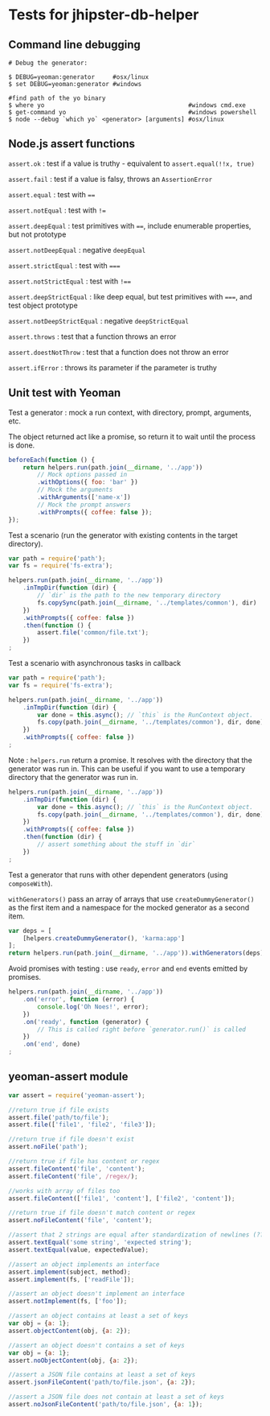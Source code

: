 # Tests for jhipster-db-helper

## Command line debugging

```shell
# Debug the generator:

$ DEBUG=yeoman:generator     #osx/linux
$ set DEBUG=yeoman:generator #windows

#find path of the yo binary
$ where yo                                        #windows cmd.exe
$ get-command yo                                  #windows powershell
$ node --debug `which yo` <generator> [arguments] #osx/linux
```

## Node.js assert functions

`assert.ok` : test if a value is truthy - equivalent to `assert.equal(!!x, true)`

`assert.fail` : test if a value is falsy, throws an `AssertionError`

`assert.equal` : test with `==`

`assert.notEqual` : test with `!=`

`assert.deepEqual` : test primitives with `==`, include enumerable properties, but not prototype

`assert.notDeepEqual` : negative `deepEqual`

`assert.strictEqual` : test with `===`

`assert.notStrictEqual` : test with `!==`

`assert.deepStrictEqual` : like deep equal, but test primitives with `===`, and test object prototype

`assert.notDeepStrictEqual` : negative `deepStrictEqual`

`assert.throws` : test that a function throws an error

`assert.doestNotThrow` : test that a function does not throw an error

`assert.ifError` : throws its parameter if the parameter is truthy

## Unit test with Yeoman

Test a generator : mock a run context, with directory, prompt, arguments, etc.

The object returned act like a promise, so return it to wait until the process is done.

```js
beforeEach(function () {
	return helpers.run(path.join(__dirname, '../app'))
		// Mock options passed in
		.withOptions({ foo: 'bar' })
		// Mock the arguments   
		.withArguments(['name-x'])
		// Mock the prompt answers   
		.withPrompts({ coffee: false }); 
});
```

Test a scenario (run the generator with existing contents in the target directory).

```js
var path = require('path');
var fs = require('fs-extra');

helpers.run(path.join(__dirname, '../app'))
	.inTmpDir(function (dir) {
		// `dir` is the path to the new temporary directory
		fs.copySync(path.join(__dirname, '../templates/common'), dir)
	})
	.withPrompts({ coffee: false })
	.then(function () {
		assert.file('common/file.txt');
	})
;
```

Test a scenario with asynchronous tasks in callback

```js
var path = require('path');
var fs = require('fs-extra');

helpers.run(path.join(__dirname, '../app'))
	.inTmpDir(function (dir) {
		var done = this.async(); // `this` is the RunContext object.
		fs.copy(path.join(__dirname, '../templates/common'), dir, done);
	})
	.withPrompts({ coffee: false })
;
```

Note : `helpers.run` return a promise. It resolves with the directory that the generator was run in. This can be useful if you want to use a temporary directory that the generator was run in.

```js
helpers.run(path.join(__dirname, '../app'))
	.inTmpDir(function (dir) {
		var done = this.async(); // `this` is the RunContext object.
		fs.copy(path.join(__dirname, '../templates/common'), dir, done);
	})
	.withPrompts({ coffee: false })
	.then(function (dir) {
		// assert something about the stuff in `dir`
	})
;
```

Test a generator that runs with other dependent generators (using `composeWith`).

`withGenerators()` pass an array of arrays that use `createDummyGenerator()` as the first item and a namespace for the mocked generator as a second item.

```js
var deps = [
	[helpers.createDummyGenerator(), 'karma:app']
];
return helpers.run(path.join(__dirname, '../app')).withGenerators(deps);
```

Avoid promises with testing : use `ready`, `error` and `end` events emitted by promises.

```js
helpers.run(path.join(__dirname, '../app'))
	.on('error', function (error) {
		console.log('Oh Noes!', error);
	})
	.on('ready', function (generator) {
		// This is called right before `generator.run()` is called
	})
	.on('end', done)
;
```


## yeoman-assert module

```js
var assert = require('yeoman-assert');

//return true if file exists
assert.file('path/to/file');
assert.file(['file1', 'file2', 'file3']);

//return true if file doesn't exist
assert.noFile('path');

//return true if file has content or regex
assert.fileContent('file', 'content');
assert.fileContent('file', /regex/);

//works with array of files too
assert.fileContent(['file1', 'content'], ['file2', 'content']);

//return true if file doesn't match content or regex
assert.noFileContent('file', 'content');

//assert that 2 strings are equal after standardization of newlines (??)
assert.textEqual('some string', 'expected string');
assert.textEqual(value, expectedValue);

//assert an object implements an interface 
assert.implement(subject, method);
assert.implement(fs, ['readFile']);

//assert an object doesn't implement an interface
assert.notImplement(fs, ['foo']);

//assert an object contains at least a set of keys
var obj = {a: 1};
assert.objectContent(obj, {a: 2});

//assert an object doesn't contains a set of keys
var obj = {a: 1};
assert.noObjectContent(obj, {a: 2});

//assert a JSON file contains at least a set of keys
assert.jsonFileContent('path/to/file.json', {a: 2});

//assert a JSON file does not contain at least a set of keys
assert.noJsonFileContent('path/to/file.json', {a: 1});
```
